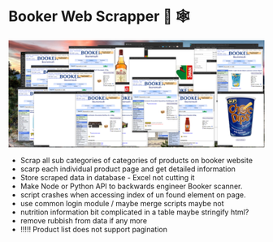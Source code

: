 # Booker Web Scrapper :snake: :spider_web:

![Screenshot](scrapping-in-action.png)

- Scrap all sub categories of categories of products on booker website
- scarp each individual product page and get detailed information
- Store scraped data in database - Excel not cutting it
- Make Node or Python API to backwards engineer Booker scanner.
- script crashes when accessing index of un found element on page.
- use common login module / maybe merge scripts maybe not
- nutrition information bit complicated in a table maybe stringify html?
- remove rubbish from data if any more
- !!!!! Product list does not support pagination
